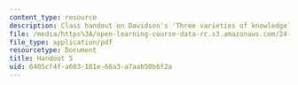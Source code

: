 ```yaml
---
content_type: resource
description: Class handout on Davidson's 'Three varieties of knowledge?'
file: /media/https%3A/open-learning-course-data-rc.s3.amazonaws.com/24-500-other-minds-spring-2003/6405cf4fa603181e66a3a7aab50b6f2a_h5_24500s03.pdf
file_type: application/pdf
resourcetype: Document
title: Handout 5
uid: 6405cf4f-a603-181e-66a3-a7aab50b6f2a
---
```

